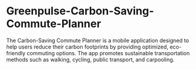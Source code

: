 # Greenpulse-Carbon-Saving-Commute-Planner
The Carbon-Saving Commute Planner is a mobile application designed to help users reduce their carbon footprints by providing optimized, eco-friendly commuting options. The app promotes sustainable transportation methods such as walking, cycling, public transport, and carpooling.
